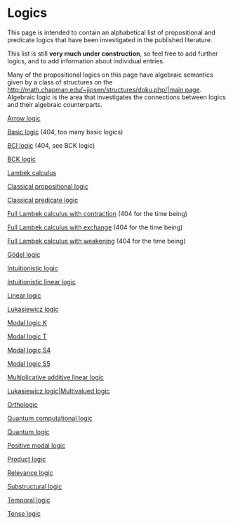 # Logics

This page is intended to contain an alphabetical list of propositional and predicate logics that have been investigated in the published literature.

This list is still **very much under construction**, so feel free to add further logics, and to add information about individual entries.

Many of the propositional logics on this page have algebraic semantics given by a class of structures on the [http://math.chapman.edu/~jipsen/structures/doku.php/|main page](http://math.chapman.edu/~jipsen/structures/doku.php/|main_pages.md). Algebraic logic is the area that investigates the connections between logics and their algebraic counterparts.

  [Arrow logic](logics/arrow_logic.md) 
  
  [Basic logic](basic_logics.md) (404, too many basic logics)
  
  [BCI logic](bci_logics.md) (404, see BCK logic)
  
  [BCK logic](logics/bck_logic.md) 
  
  [Lambek calculus](logics/lambek_calculus.md)
  
  [Classical propositional logic](logics/classical_propositional_logic.md)
  
  [Classical predicate logic](logics/classical_predicate_logic.md)
  
  [Full Lambek calculus with contraction](full_lambek_calculus_with_contraction.md) (404 for the time being)
  
  [Full Lambek calculus with exchange](logics/full_lambek_calculus_with_exchange.md) (404 for the time being)
  
  [Full Lambek calculus with weakening](logics/full_lambek_calculus_with_weakening.md) (404 for the time being)
  
  [Gödel logic](logics/gödel_logic.md)
  
  [Intuitionistic logic](logics/intuitionistic_logic.md)
  
  [Intuitionistic linear logic](logics/intuitionistic_linear_logic.md) 
  
  [Linear logic](logics/linear_logic.md)
  
  [Lukasiewicz logic](logics/lukasiewicz_logics.md)
  
  [Modal logic K](logics/modal_logic_ks.md)
  
  [Modal logic T](\logics/modal_logic_ts.md)
  
  [Modal logic S4](logics/modal_logic_s4s.md)
  
  [Modal logic S5](\logics/modal_logic_s5s.md)
  
  [Multiplicative additive linear logic](logics/multiplicative_additive_linear_logics.md)
  
  [Lukasiewicz logic|Multivalued logic](logics/lukasiewicz_logic|multivalued_logics.md)
  
  [Orthologic](orthologics.md)
  
  [Quantum computational logic](quantum_computational_logics.md)
  
  [Quantum logic](logics/quantum_logics.md)
  
  [Positive modal logic](logics/positive_modal_logics.md)
  
  [Product logic](logics/product_logics.md)
  
  [Relevance logic](logics/relevance_logics.md)
  
  [Substructural logic](logics/substructural_logics.md)
  
  [Temporal logic](logics/temporal_logics.md)
  
  [Tense logic](logics/tense_logics.md)
